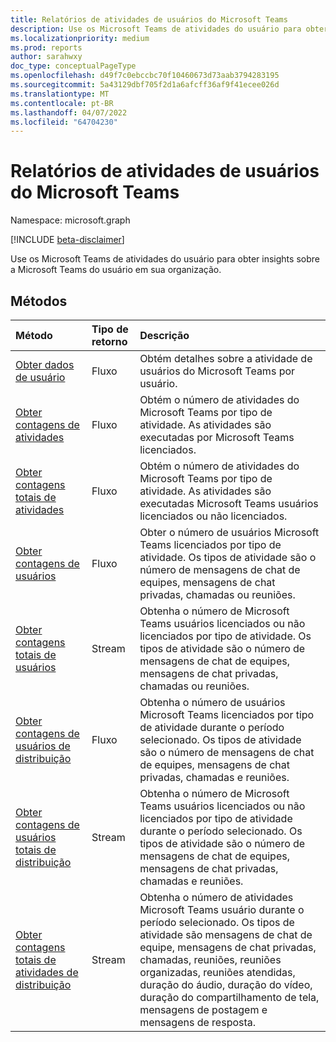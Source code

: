 ```yaml
---
title: Relatórios de atividades de usuários do Microsoft Teams
description: Use os Microsoft Teams de atividades do usuário para obter insights sobre a Microsoft Teams do usuário em sua organização.
ms.localizationpriority: medium
ms.prod: reports
author: sarahwxy
doc_type: conceptualPageType
ms.openlocfilehash: d49f7c0ebccbc70f10460673d73aab3794283195
ms.sourcegitcommit: 5a43129dbf705f2d1a6afcff36af9f41ecee026d
ms.translationtype: MT
ms.contentlocale: pt-BR
ms.lasthandoff: 04/07/2022
ms.locfileid: "64704230"
---
```

# <a name="microsoft-teams-user-activity-reports"></a>Relatórios de atividades de usuários do Microsoft Teams

Namespace: microsoft.graph

[!INCLUDE [beta-disclaimer](../../includes/beta-disclaimer.md)]

Use os Microsoft Teams de atividades do usuário para obter insights sobre a Microsoft Teams do usuário em sua organização.

## <a name="methods"></a>Métodos

| Método                                                       | Tipo de retorno | Descrição                                                  |
| :----------------------------------------------------------- | :---------- | :----------------------------------------------------------- |
| [Obter dados de usuário](../api/reportroot-getteamsuseractivityuserdetail.md) | Fluxo      | Obtém detalhes sobre a atividade de usuários do Microsoft Teams por usuário.     |
| [Obter contagens de atividades](../api/reportroot-getteamsuseractivitycounts.md) | Fluxo      | Obtém o número de atividades do Microsoft Teams por tipo de atividade. As atividades são executadas por Microsoft Teams licenciados. |
| [Obter contagens totais de atividades](../api/reportroot-getteamsuseractivitytotalcounts.md) | Fluxo      | Obtém o número de atividades do Microsoft Teams por tipo de atividade. As atividades são executadas Microsoft Teams usuários licenciados ou não licenciados. |
| [Obter contagens de usuários](../api/reportroot-getteamsuseractivityusercounts.md) | Fluxo      | Obter o número de usuários Microsoft Teams licenciados por tipo de atividade. Os tipos de atividade são o número de mensagens de chat de equipes, mensagens de chat privadas, chamadas ou reuniões. |
| [Obter contagens totais de usuários](../api/reportroot-getteamsuseractivitytotalusercounts.md) | Stream      | Obtenha o número de Microsoft Teams usuários licenciados ou não licenciados por tipo de atividade. Os tipos de atividade são o número de mensagens de chat de equipes, mensagens de chat privadas, chamadas ou reuniões. |
| [Obter contagens de usuários de distribuição](../api/reportroot-getteamsuseractivitydistributionusercounts.md) | Fluxo      | Obtenha o número de usuários Microsoft Teams licenciados por tipo de atividade durante o período selecionado. Os tipos de atividade são o número de mensagens de chat de equipes, mensagens de chat privadas, chamadas e reuniões. |
| [Obter contagens de usuários totais de distribuição](../api/reportroot-getteamsuseractivitydistributiontotalusercounts.md) | Stream      | Obtenha o número de Microsoft Teams usuários licenciados ou não licenciados por tipo de atividade durante o período selecionado. Os tipos de atividade são o número de mensagens de chat de equipes, mensagens de chat privadas, chamadas e reuniões. |
| [Obter contagens totais de atividades de distribuição](../api/reportroot-getteamsuseractivitytotaldistributioncounts.md) | Stream      | Obtenha o número de atividades Microsoft Teams usuário durante o período selecionado. Os tipos de atividade são mensagens de chat de equipe, mensagens de chat privadas, chamadas, reuniões, reuniões organizadas, reuniões atendidas, duração do áudio, duração do vídeo, duração do compartilhamento de tela, mensagens de postagem e mensagens de resposta. |


